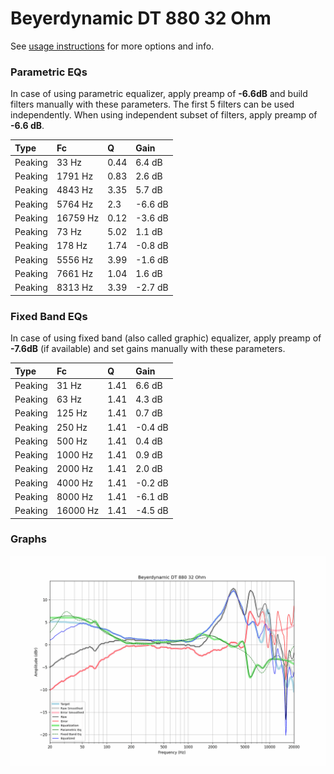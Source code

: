 # Beyerdynamic DT 880 32 Ohm
See [usage instructions](https://github.com/jaakkopasanen/AutoEq#usage) for more options and info.

### Parametric EQs
In case of using parametric equalizer, apply preamp of **-6.6dB** and build filters manually
with these parameters. The first 5 filters can be used independently.
When using independent subset of filters, apply preamp of **-6.6 dB**.

| Type    | Fc       |    Q | Gain    |
|:--------|:---------|:-----|:--------|
| Peaking | 33 Hz    | 0.44 | 6.4 dB  |
| Peaking | 1791 Hz  | 0.83 | 2.6 dB  |
| Peaking | 4843 Hz  | 3.35 | 5.7 dB  |
| Peaking | 5764 Hz  | 2.3  | -6.6 dB |
| Peaking | 16759 Hz | 0.12 | -3.6 dB |
| Peaking | 73 Hz    | 5.02 | 1.1 dB  |
| Peaking | 178 Hz   | 1.74 | -0.8 dB |
| Peaking | 5556 Hz  | 3.99 | -1.6 dB |
| Peaking | 7661 Hz  | 1.04 | 1.6 dB  |
| Peaking | 8313 Hz  | 3.39 | -2.7 dB |

### Fixed Band EQs
In case of using fixed band (also called graphic) equalizer, apply preamp of **-7.6dB**
(if available) and set gains manually with these parameters.

| Type    | Fc       |    Q | Gain    |
|:--------|:---------|:-----|:--------|
| Peaking | 31 Hz    | 1.41 | 6.6 dB  |
| Peaking | 63 Hz    | 1.41 | 4.3 dB  |
| Peaking | 125 Hz   | 1.41 | 0.7 dB  |
| Peaking | 250 Hz   | 1.41 | -0.4 dB |
| Peaking | 500 Hz   | 1.41 | 0.4 dB  |
| Peaking | 1000 Hz  | 1.41 | 0.9 dB  |
| Peaking | 2000 Hz  | 1.41 | 2.0 dB  |
| Peaking | 4000 Hz  | 1.41 | -0.2 dB |
| Peaking | 8000 Hz  | 1.41 | -6.1 dB |
| Peaking | 16000 Hz | 1.41 | -4.5 dB |

### Graphs
![](./Beyerdynamic%20DT%20880%2032%20Ohm.png)